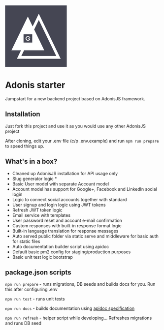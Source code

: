 ![Adonis starter](project-image.png)

# Adonis starter

Jumpstart for a new backend project based on AdonisJS framework.

## Installation
Just fork this project and use it as you would use any other AdonisJS project

After cloning, edit your .env file (c/p .env.example) and run `npm run prepare` to speed things up.

## What's in a box?
- Cleaned up AdonisJS installation for API usage only
- Slug generator logic *
- Basic User model with separate Account model
- Account model has support for Google+, Facebook and LinkedIn social login
- Logic to connect social accounts together with standard
- User signup and login logic using JWT tokens
- Refresh JWT token logic
- Email service with templates
- User password reset and account e-mail confirmation
- Custom responses with built-in response format logic
- Built-in language translation for response messages
- Auto served public folder via static serve and middleware for basic auth for static files
- Auto documentation builder script using apidoc
- Default basic pm2 config for staging/production purposes
- Basic unit test logic bootstrap

## package.json scripts

`npm run prepare` - runs migrations, DB seeds and builds docs for you. Run this after configuring .env

`npm run test` - runs unit tests

`npm run docs` - builds documentation using [apidoc specification](http://apidocjs.com/)

`npm run refresh` - helper script while developing... Refreshes migrations and runs DB seed

